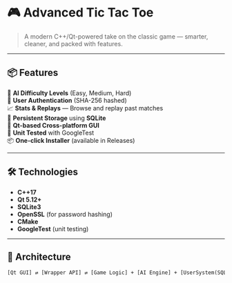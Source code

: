 # 🎮 Advanced Tic Tac Toe

> A modern C++/Qt-powered take on the classic game — smarter, cleaner, and packed with features.

---

## 📦 Features

🧠 **AI Difficulty Levels** (Easy, Medium, Hard)  
🔐 **User Authentication** (SHA-256 hashed)  
📈 **Stats & Replays** — Browse and replay past matches  
💾 **Persistent Storage** using **SQLite**  
🎨 **Qt-based Cross-platform GUI**  
🧪 **Unit Tested** with GoogleTest  
📦 **One-click Installer** (available in Releases)

---

## 🛠 Technologies

- **C++17**
- **Qt 5.12+**
- **SQLite3**
- **OpenSSL** (for password hashing)
- **CMake**
- **GoogleTest** (unit testing)

---

## 🧱 Architecture

```txt
[Qt GUI] ⇄ [Wrapper API] ⇄ [Game Logic] + [AI Engine] + [UserSystem(SQLite)]
